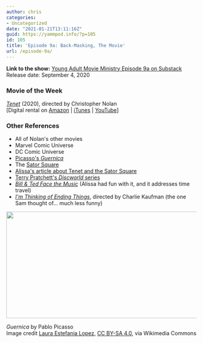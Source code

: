 ```yaml
---
author: chris
categories:
- Uncategorized
date: "2021-01-21T13:11:16Z"
guid: https://yammpod.info/?p=105
id: 105
title: 'Episode 9a: Back-Masking, The Movie'
url: /episode-9a/
---
```

**Link to the show:** [Young Adult Movie Ministry Episode 9a on Substack](https://yammpod.substack.com/p/episode-9a-back-masking-the-movie)  
Release date: September 4, 2020

### Movie of the Week

_[Tenet](https://www.imdb.com/title/tt6723592/)_ (2020), directed by Christopher Nolan  
[Digital rental on [Amazon](https://amzn.to/2Nhdxp8) | [iTunes](https://itunes.apple.com/us/movie/tenet/id1538251548) | [YouTube](http://www.youtube.com/watch?v=3hqPFylPSns)]

### Other References

  * All of Nolan's other movies
  * Marvel Comic Universe
  * DC Comic Universe
  * [Picasso's _Guernica_](https://www.pablopicasso.org/guernica.jsp)
  * The [Sator Square](https://en.wikipedia.org/wiki/Sator_Square)
  * [Alissa's article about Tenet and the Sator Square](https://www.vox.com/culture/21419050/tenet-explained-sator-square-nolan)
  * [Terry Pratchett's _Discworld_ series](https://en.wikipedia.org/wiki/Discworld)
  * _[Bill & Ted Face the Music](https://www.imdb.com/title/tt1086064)_ (Alissa had fun with it, and it addresses time travel)
  * _[I'm Thinking of Ending Things](https://www.imdb.com/title/tt7939766)_, directed by Charlie Kaufman (the one Sam thought of&#8230; much less funny)<figure class="wp-block-image size-large">

<img loading="lazy" width="640" height="282" src="https://yammpod.info/wp-content/uploads/2021/01/640px-GUERNICA.jpg" alt="" class="wp-image-106" srcset="https://yammpod.info/wp-content/uploads/2021/01/640px-GUERNICA.jpg 640w, https://yammpod.info/wp-content/uploads/2021/01/640px-GUERNICA-300x132.jpg 300w" sizes="(max-width: 640px) 100vw, 640px" /> <figcaption>_Guernica_ by Pablo Picasso  
Image credit [Laura Estefania Lopez](https://commons.wikimedia.org/wiki/File:GUERNICA.jpg), [CC BY-SA 4.0](https://creativecommons.org/licenses/by-sa/4.0), via Wikimedia Commons</figcaption></figure>